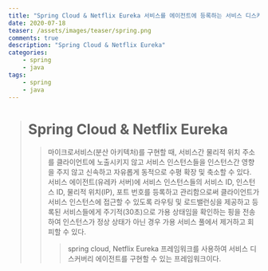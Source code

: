 ```yaml
---
title: "Spring Cloud & Netflix Eureka 서비스를 에이전트에 등록하는 서비스 디스커버리 구현하기"
date: 2020-07-18
teaser: /assets/images/teaser/spring.png
comments: true
description: "Spring Cloud & Netflix Eureka"
categories: 
    - spring
    - java
tags:
    - spring
    - java
---
```


> # __Spring Cloud & Netflix Eureka__
>> 마이크로서비스(분산 아키텍처)를 구현할 때, 서비스간 물리적 위치 주소를 클라이언트에 노출시키지 않고
>> 서비스 인스턴스들을 인스턴스간 영향을 주지 않고 신속하고 자유롭게 동적으로 수평 확장 및 축소할 수 있다.
>> 서비스 에이전트(유레카 서버)에 서비스 인스턴스들의 서비스 ID, 인스턴스 ID, 물리적 위치(IP), 포트 번호를 등록하고
>> 관리함으로써 클라이언트가 서비스 인스턴스에 접근할 수 있도록 라우팅 및 로드밸런싱을 제공하고 등록된 서비스들에게
>> 주기적(30초)으로 가용 상태임을 확인하는 핑을 전송하여 인스턴스가 정상 상태가 아닌 경우 가용 서비스 풀에서 제거하고 회피할 수 있다.
>>> spring cloud, Netflix Eureka 프레임워크를 사용하여 서비스 디스커버리 에이전트를 구현할 수 있는 프레임워크이다.